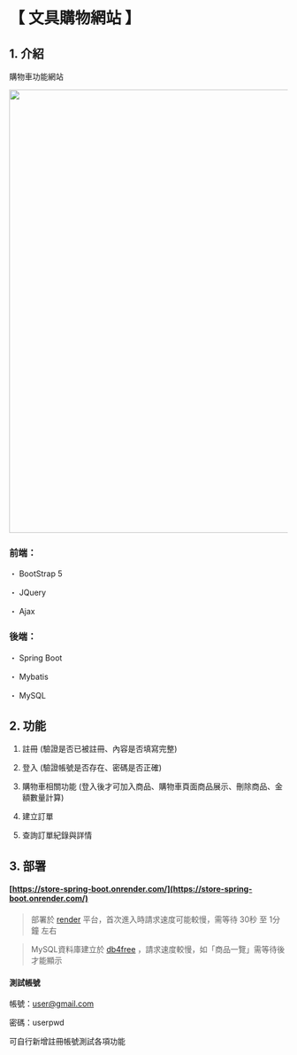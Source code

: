 # 【 文具購物網站 】

## 1. 介紹

購物車功能網站

<img width="800" height="800" src="https://github.com/teikunsha/store_spring_boot/blob/master/img-readme/store-spring-boot.png"/>

### 前端：

・ BootStrap 5

・ JQuery

・ Ajax

### 後端：

・ Spring Boot

・ Mybatis

・ MySQL

## 2. 功能

1. 註冊 (驗證是否已被註冊、內容是否填寫完整)

2. 登入 (驗證帳號是否存在、密碼是否正確)

3. 購物車相關功能 (登入後才可加入商品、購物車頁面商品展示、刪除商品、金額數量計算)

4. 建立訂單

5. 查詢訂單紀錄與詳情

## 3. 部署

#### [https://store-spring-boot.onrender.com/](https://store-spring-boot.onrender.com/)

> 部署於 [render](https://render.com/) 平台，首次進入時請求速度可能較慢，需等待 30秒 至 1分鐘 左右

> MySQL資料庫建立於 [db4free](https://www.db4free.net/) ，請求速度較慢，如「商品一覽」需等待後才能顯示

#### 測試帳號

帳號：user@gmail.com

密碼：userpwd

可自行新增註冊帳號測試各項功能
